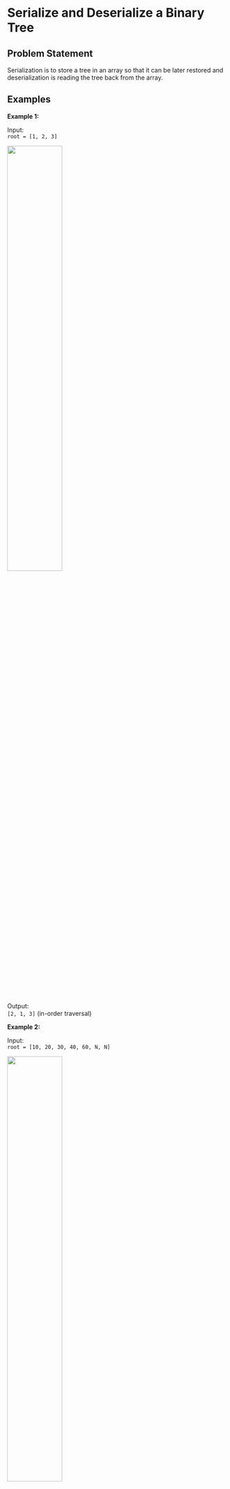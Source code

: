 # Serialize and Deserialize a Binary Tree

## Problem Statement

Serialization is to store a tree in an array so that it can be later restored and deserialization is reading the tree back from the array.


## Examples

**Example 1:**

Input:  
`root = [1, 2, 3]`  

<img src="https://media.geeksforgeeks.org/img-practice/prod/addEditProblem/700281/Web/Other/blobid4_1739345069.png" width=50%>

Output:  
`[2, 1, 3]` (in-order traversal)

**Example 2:**

Input:  
`root = [10, 20, 30, 40, 60, N, N]`  

<img src="https://media.geeksforgeeks.org/img-practice/prod/addEditProblem/700281/Web/Other/blobid5_1739345069.png" width=50%>

Output:  
`[40, 20, 60, 10, 30]` (in-order traversal)

## Constraints

- 1 ≤ Number of nodes ≤ 10⁴
- 1 ≤ Data of a node ≤ 10⁹

